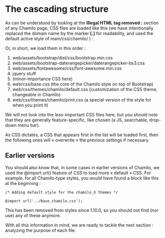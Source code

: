 # The cascading structure

As can be understood by looking at the **Illegal HTML tag removed :** section of any Chamilo page, CSS files are loaded like this \(we have intentionally replaced the domain name by the marker **\[.\]** for readability, and used the default active style of main/css/chamilo/ \) :

Or, in short, we load them in this order :

1. web/assets/bootstrap/dist/css/bootstrap.min.css
2. web/assets/bootstrap-daterangepicker/daterangepicker-bs3.css
3. web/assets/fontawesome/css/font-awesome.min.css
4. jquery stuff
5. \(minor-importance CSS here\)
6. web/css/base.css \(the core of the Chamilo style on top of Bootstrap\)
7. web/css/themes/chamilo/default.css \(customization of the CSS theme, changeable in Chamilo\)
8. web/css/themes/chamilo/print.css \(a special version of the style for when you print it\)

We will not look into the less-important CSS files here, but you should note that they are generally feature-specific, like chosen \(a JS, searchable, drop-down menu bar\).

As CSS dictates, a CSS that appears first in the list will be loaded first, then the following ones will « overwrite » the previous settings if necessary.

## Earlier versions

You should also know that, in some cases in earlier versions of Chamilo, we used the @import url\(\) feature of CSS to load more « default » CSS. For example, for all Chamilo-type styles, you would have found a block like this at the beginning :

```text
/* Adding default style for the chamilo_X themes */

@import url('../base_chamilo.css');
```

This has been removed from styles since 1.10.0, so you should not find \(nor use\) any of these anymore.

With all this information in mind, we are ready to tackle the next section : analyzing the purpose of each file.

